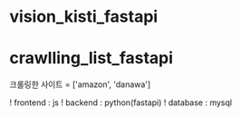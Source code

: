 # vision_kisti_fastapi

# crawlling_list_fastapi
크롤링한 사이트 = ['amazon', 'danawa']

! frontend : js
! backend : python(fastapi)
! database : mysql
